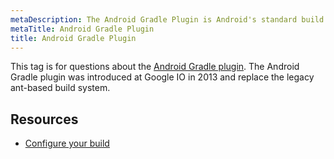 ```yaml
---
metaDescription: The Android Gradle Plugin is Android's standard build system. It is used as backing-build-system by Android Studio.
metaTitle: Android Gradle Plugin
title: Android Gradle Plugin
---
```


This tag is for questions about the [Android Gradle plugin](https://developer.android.com/studio/releases/gradle-plugin). The Android Gradle plugin was introduced at Google IO in 2013 and replace the legacy ant-based build system.


Resources
---------


* [Configure your build](https://developer.android.com/studio/build/index.html)
